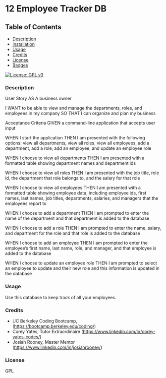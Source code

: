 # 12 Employee Tracker DB


## Table of Contents
- [Description](#Description)
- [Installation](#Installation)
- [Usage](#Usage)
- [Credits](#Credits)
- [License](#License)
- [Badges](#Badges)


[![License: GPL v3](https://img.shields.io/badge/License-GPLv3-blue.svg)](https://www.gnu.org/licenses/gpl-3.0)

### Description

User Story
AS A business owner

I WANT to be able to view and manage the departments, roles, and employees in my company
SO THAT I can organize and plan my business

Acceptance Criteria
GIVEN a command-line application that accepts user input

WHEN I start the application
THEN I am presented with the following options: view all departments, view all roles, view all employees, add a department, add a role, add an employee, and update an employee role

WHEN I choose to view all departments
THEN I am presented with a formatted table showing department names and department ids

WHEN I choose to view all roles
THEN I am presented with the job title, role id, the department that role belongs to, and the salary for that role

WHEN I choose to view all employees
THEN I am presented with a formatted table showing employee data, including employee ids, first names, last names, job titles, departments, salaries, and managers that the employees report to

WHEN I choose to add a department
THEN I am prompted to enter the name of the department and that department is added to the database

WHEN I choose to add a role
THEN I am prompted to enter the name, salary, and department for the role and that role is added to the database

WHEN I choose to add an employee
THEN I am prompted to enter the employee’s first name, last name, role, and manager, and that employee is added to the database

WHEN I choose to update an employee role
THEN I am prompted to select an employee to update and their new role and this information is updated in the database

### Usage
Use this database to keep track of all your employees. 


### Credits
- UC Berkeley Coding Bootcamp, (https://bootcamp.berkeley.edu/coding/)
- Corey Yates, Tutor Extraordinaire (https://www.linkedin.com/in/corey-yates-codes/)
- Josiah Rooney, Master Mentor (https://www.linkedin.com/in/josiahrooney/)

### License
GPL 